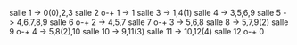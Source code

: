 salle 1
  -> 0(0),2,3
salle 2
  o-+ 1
  -> 1
salle 3
  -> 1,4(1)
salle 4
  -> 3,5,6,9
salle 5
  -> 4,6,7,8,9
salle 6
  o-+ 2
  -> 4,5,7
salle 7
  o-+ 3
  -> 5,6,8
salle 8
  -> 5,7,9(2)
salle 9
  o-+ 4
  -> 5,8(2),10
salle 10
  -> 9,11(3)
salle 11
  -> 10,12(4)
salle 12
  o-+ 0
